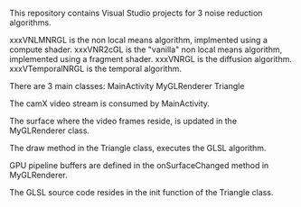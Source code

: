 This repository contains Visual Studio projects for 3 noise reduction algorithms.  

xxxVNLMNRGL is the non local means algorithm, implmented using a compute shader.
xxxVNR2cGL is the "vanilla" non local means algorithm, implemented using a fragment shader.
xxxVNRGL is the diffusion algorithm.
xxxVTemporalNRGL is the temporal algorithm.  

There are 3 main classes:
MainActivity
MyGLRenderer
Triangle

The camX video stream is consumed by MainActivity.

The surface where the video frames reside, is updated in the MyGLRenderer class.

The draw method in the Triangle class, executes the GLSL algorithm.  

GPU pipeline buffers are defined in the onSurfaceChanged method in MyGLRenderer.

The GLSL source code resides in the init function of the Triangle class. 

